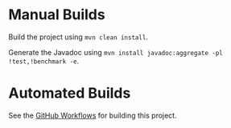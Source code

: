 # Manual Builds

Build the project using `mvn clean install`.

Generate the Javadoc using `mvn install javadoc:aggregate -pl !test,!benchmark -e`.

# Automated Builds

See the [GitHub Workflows](../.github/workflows) for building this project.